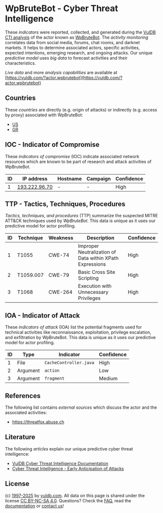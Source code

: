 # WpBruteBot - Cyber Threat Intelligence

These _indicators_ were reported, collected, and generated during the [VulDB CTI analysis](https://vuldb.com/?kb.cti) of the actor known as [WpBruteBot](https://vuldb.com/?actor.wpbrutebot). The _activity monitoring_ correlates data from social media, forums, chat rooms, and darknet markets. It helps to determine associated actors, specific activities, expected intentions, emerging research, and ongoing attacks. Our unique _predictive model_ uses _big data_ to forecast activities and their characteristics.

_Live data_ and more _analysis capabilities_ are available at [https://vuldb.com/?actor.wpbrutebot](https://vuldb.com/?actor.wpbrutebot)

## Countries

These _countries_ are directly (e.g. origin of attacks) or indirectly (e.g. access by proxy) associated with WpBruteBot:

* [US](https://vuldb.com/?country.us)
* [GR](https://vuldb.com/?country.gr)

## IOC - Indicator of Compromise

These _indicators of compromise_ (IOC) indicate associated network resources which are known to be part of research and attack activities of WpBruteBot.

ID | IP address | Hostname | Campaign | Confidence
-- | ---------- | -------- | -------- | ----------
1 | [193.222.96.70](https://vuldb.com/?ip.193.222.96.70) | - | - | High

## TTP - Tactics, Techniques, Procedures

_Tactics, techniques, and procedures_ (TTP) summarize the suspected MITRE ATT&CK techniques used by _WpBruteBot_. This data is unique as it uses our predictive model for actor profiling.

ID | Technique | Weakness | Description | Confidence
-- | --------- | -------- | ----------- | ----------
1 | T1055 | CWE-74 | Improper Neutralization of Data within XPath Expressions | High
2 | T1059.007 | CWE-79 | Basic Cross Site Scripting | High
3 | T1068 | CWE-264 | Execution with Unnecessary Privileges | High

## IOA - Indicator of Attack

These _indicators of attack_ (IOA) list the potential fragments used for technical activities like reconnaissance, exploitation, privilege escalation, and exfiltration by WpBruteBot. This data is unique as it uses our predictive model for actor profiling.

ID | Type | Indicator | Confidence
-- | ---- | --------- | ----------
1 | File | `CacheController.java` | High
2 | Argument | `action` | Low
3 | Argument | `fragment` | Medium

## References

The following list contains _external sources_ which discuss the actor and the associated activities:

* https://threatfox.abuse.ch

## Literature

The following _articles_ explain our unique predictive cyber threat intelligence:

* [VulDB Cyber Threat Intelligence Documentation](https://vuldb.com/?kb.cti)
* [Cyber Threat Intelligence - Early Anticipation of Attacks](https://www.scip.ch/en/?labs.20201022)

## License

(c) [1997-2025](https://vuldb.com/?kb.changelog) by [vuldb.com](https://vuldb.com/?kb.about). All data on this page is shared under the license [CC BY-NC-SA 4.0](https://creativecommons.org/licenses/by-nc-sa/4.0/). Questions? Check the [FAQ](https://vuldb.com/?kb.faq), read the [documentation](https://vuldb.com/?kb) or [contact us](https://vuldb.com/?contact)!
